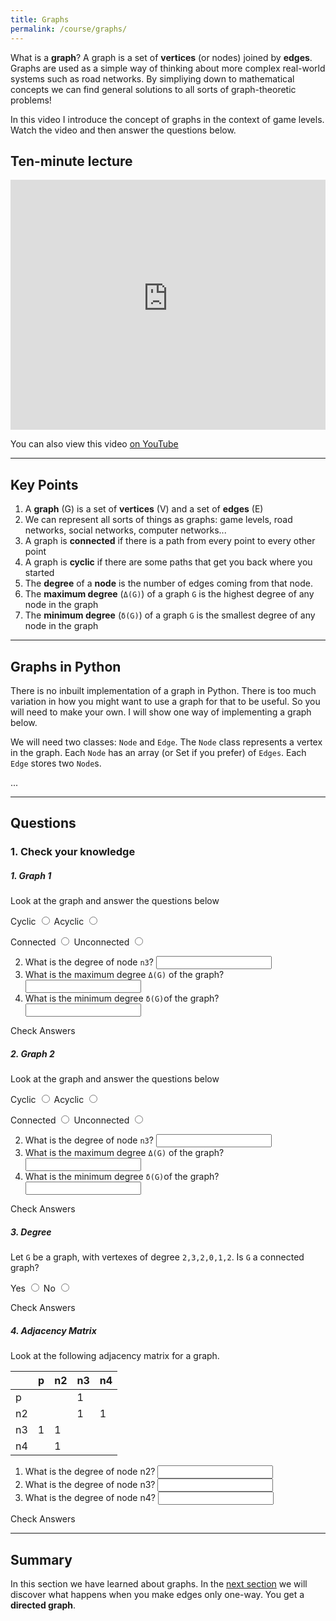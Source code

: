 ```yaml
---
title: Graphs
permalink: /course/graphs/
---
```


What is a **graph**? A graph is a set of **vertices** (or nodes) joined by **edges**. Graphs are used as a simple way of thinking about more complex real-world systems such as road networks. By simpliying down to mathematical concepts we can find general solutions to all sorts of graph-theoretic problems!

In this video I introduce the concept of graphs in the context of game levels. Watch the video and then answer the questions below.

## Ten-minute lecture

<iframe width="100%" height="400px" src="https://www.youtube-nocookie.com/embed/X_f8upZKcKc" frameborder="0" allow="accelerometer; autoplay; encrypted-media; gyroscope; picture-in-picture" allowfullscreen></iframe>

You can also view this video [on YouTube](https://youtu.be/X_f8upZKcKc)

---

## Key Points

1. A **graph** (G) is a set of **vertices** (V) and a set of **edges** (E)
2. We can represent all sorts of things as graphs: game levels, road networks, social networks, computer networks...
4. A graph is **connected** if there is a path from every point to every other point
5. A graph is **cyclic** if there are some paths that get you back where you started
6. The **degree** of a **node** is the number of edges coming from that node.
7. The **maximum degree** (`Δ(G)`) of a graph `G` is the highest degree of any node in the graph
8. The **minimum degree** (`δ(G)`) of a graph `G` is the smallest degree of any node in the graph

---

## Graphs in Python

There is no inbuilt implementation of a graph in Python. There is too much variation in how you might want to use a graph for that to be useful. So you will need to make your own. I will show one way of implementing a graph below. 

We will need two classes: `Node` and `Edge`. The `Node` class represents a vertex in the graph. Each `Node` has an array (or Set if you prefer) of `Edges`. Each `Edge` stores two `Node`s.

...


---

## Questions

### 1. Check your knowledge

##### 1. Graph 1

Look at the graph and answer the questions below

<label for ="q11t">Cyclic</label> <input type="radio" name="q11" id="q11t" value="t"/> 
<label for ="q11f">Acyclic</label> <input type="radio" name="q11" id="q11f" data-answer value="f"/> <span id="q11c" style="display:inline-block"></span>

<label for ="q12t">Connected</label> <input type="radio" name="q12" id="q12t" value="t"/>
<label for ="q12f">Unconnected</label> <input type="radio" name="q12" id="q12f" data-answer value="f"/> <span id="q12c" style="display:inline-block"></span>

2. <label for ="q21"> What is the degree of node `n3`?</label> <input type="text" id="q21" data-answer=""/> <span id="q21c" style="display:inline-block"></span>
3. <label for ="q22"> What is the maximum degree `Δ(G)` of the graph?</label> <input type="text" id="q22" data-answer=""/><span id="q22c" style="display:inline-block"></span>
4. <label for ="q23"> What is the minimum degree `δ(G)`of the graph?</label> <input type="text" id="q23" data-answer=""/> <span id="q23c" style="display:inline-block"></span>

<a class="btn btn-primary" type="submit" onClick="checkAnswers('q1','q2')">Check Answers</a>
<script src="/assets/check.js"></script>

##### 2. Graph 2

Look at the graph and answer the questions below

<label for ="q51t">Cyclic</label> <input type="radio" name="q51" id="q51t" value="t"/>
<label for ="q51f">Acyclic</label> <input type="radio" name="q51" id="q51f" data-answer value="f"/> <span id="q51c" style="display:inline-block"></span>

<label for ="q52t">Connected</label> <input type="radio" name="q52" id="q52t" value="t"/>
<label for ="q52f">Unconnected</label> <input type="radio" name="q52" id="q52f" data-answer value="f"/> <span id="q52c" style="display:inline-block"></span>

2. <label for ="q61"> What is the degree of node `n3`?</label> <input type="text" id="q61" data-answer=""/>  <span id="q61c" style="display:inline-block"></span>
3. <label for ="q62"> What is the maximum degree `Δ(G)` of the graph?</label> <input type="text" id="q62" data-answer=""/> <span id="q62c" style="display:inline-block"></span>
4. <label for ="q63"> What is the minimum degree `δ(G)`of the graph?</label> <input type="text" id="q63" data-answer=""/> <span id="q63c" style="display:inline-block"></span>

<a class="btn btn-primary" type="submit" onClick="checkAnswers('q5','q6')">Check Answers</a>

##### 3. Degree

Let `G` be a graph, with vertexes of degree `2,3,2,0,1,2`. Is `G` a connected graph?

<label for ="q3t">Yes</label> <input type="radio" name="q3" id="q3t" value="t"/>
<label for ="q3f">No</label> <input type="radio" name="q3" id="q3f" data-answer value="f"/> <span id="q3c" style="display:inline-block"></span>

<a class="btn btn-primary" type="submit" onClick="checkAnswers('q3')">Check Answers</a>

##### 4. Adjacency Matrix

Look at the following adjacency matrix for a graph.

|    | p | n2 | n3 | n4 |
|----|---|----|----|----|
| p  |   |    | 1  |    |
| n2 |   |    | 1  |  1 |
| n3 | 1 | 1  |    |    |
| n4 |   | 1  |    |    |

1. <label for ="q41">What is the degree of node n2?</label> <input type="text" id="q41" data-answer="2"/> <span id="q41c" style="display:inline-block"></span>
2. <label for ="q42">What is the degree of node n3?</label> <input type="text" id="q42" data-answer="2"/> <span id="q42c" style="display:inline-block"></span>
3. <label for ="q43">What is the degree of node n4?</label> <input type="text" id="q43" data-answer="1"/> <span id="q43c" style="display:inline-block"></span>

<a class="btn btn-primary" type="submit" onClick="checkAnswers('q4')">Check Answers</a>

---

## Summary

In this section we have learned about graphs. In the [next section](../directed-graphs/) we will discover what happens when you make edges only one-way. You get a **directed graph**.